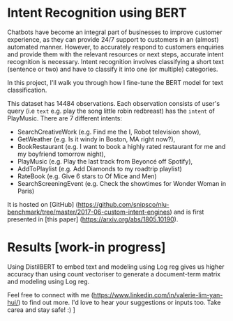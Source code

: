 Intent Recognition using BERT
==============================

Chatbots have become an integral part of businesses to improve customer experience, as they can provide 24/7 support to customers in an (almost) automated manner. However, to accurately respond to customers enquiries and provide them with the relevant resources or next steps, accurate intent recognition is necessary. Intent recognition involves classifying a short text (sentence or two) and have to classify it into one (or multiple) categories. 

In this project, I'll walk you through how I fine-tune the BERT model for text classification.

This dataset has 14484 observations. Each observation consists of user's query (i.e `text` e.g. play the song little robin redbreast) has the `intent` of PlayMusic. There are 7 different intents: 
- SearchCreativeWork (e.g. Find me the I, Robot television show),
- GetWeather (e.g. Is it windy in Boston, MA right now?),
- BookRestaurant (e.g. I want to book a highly rated restaurant for me and my boyfriend tomorrow night),
- PlayMusic (e.g. Play the last track from Beyoncé off Spotify),
- AddToPlaylist (e.g. Add Diamonds to my roadtrip playlist)
- RateBook (e.g. Give 6 stars to Of Mice and Men)
- SearchScreeningEvent (e.g. Check the showtimes for Wonder Woman in Paris)

It is hosted on [GitHub] (https://github.com/snipsco/nlu-benchmark/tree/master/2017-06-custom-intent-engines) and is first presented in [this paper] (https://arxiv.org/abs/1805.10190).

# Results [work-in progress]
Using DistilBERT to embed text and modeling using Log reg gives us higher accuracy than using count vectoriser to generate a document-term matrix and modeling using Log reg. 


Feel free to connect with me (https://www.linkedin.com/in/valerie-lim-yan-hui/) to find out more. I'd love to hear your suggestions or inputs too. Take carea and stay safe! :) ]
